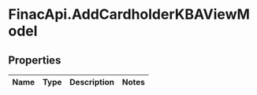 # FinacApi.AddCardholderKBAViewModel

## Properties
Name | Type | Description | Notes
------------ | ------------- | ------------- | -------------
